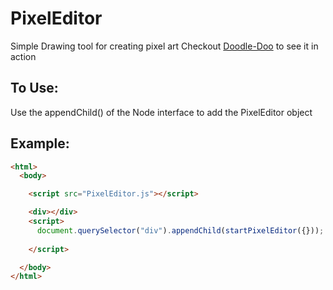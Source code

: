 # PixelEditor
Simple Drawing tool for creating pixel art
Checkout [Doodle-Doo](https://joeydelizza.github.io/DoodleDoo) to see it in action

## To Use:
Use the appendChild() of the Node interface to add the PixelEditor object

## Example:

```html
<html>
  <body>

    <script src="PixelEditor.js"></script>

    <div></div>
    <script>
      document.querySelector("div").appendChild(startPixelEditor({}));
    
    </script>

  </body>
</html>
```
